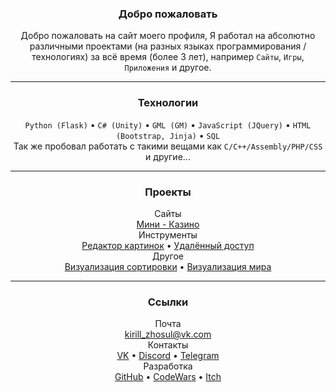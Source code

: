 <h3 align="center">Добро пожаловать</h3>
<p align="center">
  Добро пожаловать на сайт моего профиля, Я работал на абсолютно различными проектами (на разных языках программирования / технологиях) за всё время (более 3 лет), например <code>Сайты</code>, <code>Игры</code>, <code>Приложения</code> и другое.<br>

</p>
<hr>
<h3 align="center">Технологии</h3>
<p align="center">
<code>Python (Flask)</code> • <code>C# (Unity)</code> • <code>GML (GM)</code> • <code>JavaScript (JQuery)</code> • <code>HTML (Bootstrap, Jinja)</code> • <code>SQL</code><br>
Так же пробовал работать с такими вещами как <code>C/C++/Assembly/PHP/CSS</code> и другие...
</p>

<hr>

<h3 align="center">Проекты</h3>
<p align="center">
  <div align="center">
    Сайты<br>
    <a href="https://github.com/kirillzhosul/web-casino">Мини - Казино</a>
  </div>
  <div align="center">
    Инструменты<br>
    <a href="https://github.com/kirillzhosul/gamemaker-paint-editor">Редактор картинок</a> • <a href="https://github.com/kirillzhosul/python-remote-access">Удалённый доступ</a>
  </div>
  <div align="center">
    Другое<br>
    <a href="https://github.com/kirillzhosul/gamemaker-sorting-visualization">Визуализация сортировки</a> • <a href="https://github.com/kirillzhosul/gamemaker-world-generation">Визуализация мира</a>
  </div>
</p>

<hr>
<h3 align="center">Ссылки</h3>
<p align="center">
  Почта<br>
  <a href="mailto: kirill_zhosul@vk.com">kirill_zhosul@vk.com</a><br>
  Контакты<br>
  <a href="https://vk.com/kirillzhosul">VK</a> •
  <a href="https://discordapp.com/users/636928558203273216/">Discord</a> •
  <a href="https://t.me/kirillzhosul">Telegram</a><br>
  Разработка<br>
  <a href="https://github.com/kirillzhosul">GitHub</a> •
  <a href="https://www.codewars.com/users/Kirill%20Zhosul">CodeWars</a> •
  <a href="https://kirillzhosul.itch.io/">Itch</a>
</p>
